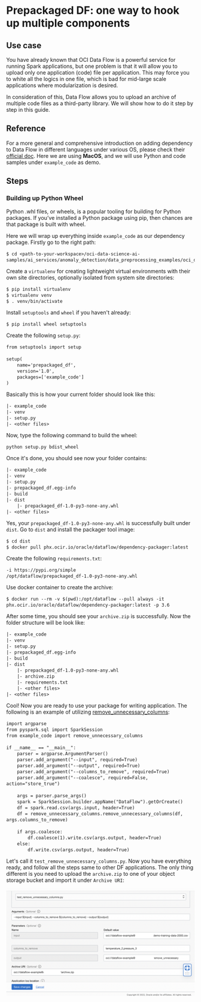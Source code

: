 # Prepackaged DF: one way to hook up multiple components

## Use case
You have already known that OCI Data Flow is a powerful service for running Spark applications, but one problem is that it will allow you to upload only one application (code) file per application. This may force you to white all the logics in one file, which is bad for mid-large scale applications where modularization is desired.

In consideration of this, Data Flow allows you to upload an archive of multiple code files as a third-party library. We will show how to do it step by step in this guide.

## Reference
For a more general and comprehensive introduction on adding dependency to Data Flow in different languages under various OS, please check their [official doc](https://docs.oracle.com/en-us/iaas/data-flow/using/third-party-libraries.htm#example-requirements-packages). Here we are using **MacOS**, and we will use Python and code samples under `example_code` as demo.

## Steps
### Building up Python Wheel
Python .whl files, or wheels, is a popular tooling for building for Python packages. If you’ve installed a Python package using pip, then chances are that package is built with wheel.

Here we will wrap up everything inside `example_code` as our dependency package. Firstly go to the right path:
```
$ cd <path-to-your-workspace>/oci-data-science-ai-samples/ai_services/anomaly_detection/data_preprocessing_examples/oci_data_flow_based_examples
```

Create a `virtualenv` for creating lightweight virtual environments with their own site directories, optionally isolated from system site directories:
```
$ pip install virtualenv
$ virtualenv venv
$ . venv/bin/activate
```

Install `setuptools` and `wheel` if you haven't already:
```
$ pip install wheel setuptools
```

Create the following `setup.py`:
```
from setuptools import setup

setup(
    name='prepackaged_df',
    version='1.0',
    packages=['example_code']
)
```
Basically this is how your current folder should look like this:
```
|- example_code
|- venv
|- setup.py
|- <other files>
```

Now, type the following command to build the wheel:
```
python setup.py bdist_wheel
```
Once it's done, you should see now your folder contains:
```
|- example_code
|- venv
|- setup.py
|- prepackaged_df.egg-info
|- build
|- dist
    |- prepackaged_df-1.0-py3-none-any.whl
|- <other files>
```
Yes, your `prepackaged_df-1.0-py3-none-any.whl` is successfully built under `dist`. Go to `dist` and install the packager tool image:
```
$ cd dist
$ docker pull phx.ocir.io/oracle/dataflow/dependency-packager:latest
```
Create the following `requirements.txt`:
```
-i https://pypi.org/simple
/opt/dataflow/prepackaged_df-1.0-py3-none-any.whl
```
Use docker container to create the archive:
```
$ docker run --rm -v $(pwd):/opt/dataflow --pull always -it phx.ocir.io/oracle/dataflow/dependency-packager:latest -p 3.6
```
After some time, you should see your `archive.zip` is successfully. Now the folder structure will be look like:
```
|- example_code
|- venv
|- setup.py
|- prepackaged_df.egg-info
|- build
|- dist
    |- prepackaged_df-1.0-py3-none-any.whl
    |- archive.zip
    |- requirements.txt
    |- <other files>
|- <other files>
```
Cool! Now you are ready to use your package for writing application. The following is an example of utilizing [remove_unnecessary_columns](./example_code/remove_unnecessary_columns.py):
```
import argparse
from pyspark.sql import SparkSession
from example_code import remove_unnecessary_columns

if __name__ == "__main__":
    parser = argparse.ArgumentParser()
    parser.add_argument("--input", required=True)
    parser.add_argument("--output", required=True)
    parser.add_argument("--columns_to_remove", required=True)
    parser.add_argument("--coalesce", required=False, action="store_true")

    args = parser.parse_args()
    spark = SparkSession.builder.appName("DataFlow").getOrCreate()
    df = spark.read.csv(args.input, header=True)
    df = remove_unnecessary_columns.remove_unnecessary_columns(df, args.columns_to_remove)

    if args.coalesce:
        df.coalesce(1).write.csv(args.output, header=True)
    else:
        df.write.csv(args.output, header=True)
```
Let's call it `test_remove_unnecessary_columns.py`. Now you have everything ready, and follow all the steps same to other DF applications. The only thing different is you need to upload the `archive.zip` to one of your object storage bucket and import it under `Archive URI`:

![](./utils/prepackaged.png)





